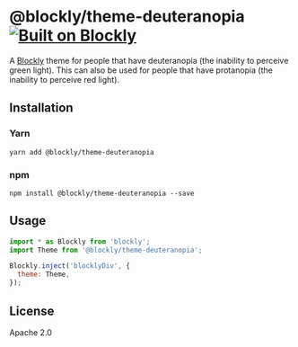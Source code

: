 # @blockly/theme-deuteranopia [![Built on Blockly](https://tinyurl.com/built-on-blockly)](https://github.com/google/blockly)

A [Blockly](https://www.npmjs.com/package/blockly) theme for people that have
deuteranopia (the inability to perceive green light). This can also be used for
people that have protanopia (the inability to perceive red light).

## Installation

### Yarn
```
yarn add @blockly/theme-deuteranopia
```

### npm
```
npm install @blockly/theme-deuteranopia --save
```

## Usage

```js
import * as Blockly from 'blockly';
import Theme from '@blockly/theme-deuteranopia';

Blockly.inject('blocklyDiv', {
  theme: Theme,
});

```

## License
Apache 2.0
